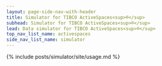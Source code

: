 ```yaml
---
layout: page-side-nav-with-header
title: Simulator for TIBCO ActiveSpaces<sup>®</sup>
subhead: Simulator for TIBCO ActiveSpaces<sup>®</sup>
lead: Data simulator for TIBCO ActiveSpaces<sup>®</sup>
top_nav_list_name: activespaces
side_nav_list_name: simulator
---
```


{% include posts/simulator/site/usage.md %}

